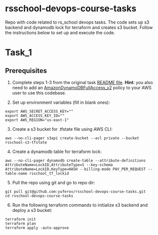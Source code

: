 # rsschool-devops-course-tasks
Repo with code related to rs_school devops tasks.
The code sets up s3 backend and dynamodb lock for terraform and creates s3 bucket.
Follow the instructions below to set up and execute the code.

# Task_1
## Prerequisites

1. Complete steps 1-3 from the original task [README file](https://github.com/rolling-scopes-school/tasks/blob/master/devops/modules/1_basic-configuration/task_1.md#steps).
**Hint**: you also need to add an [AmazonDynamoDBFullAccess_v2](https://204567761946-nbl34tov.us-east-1.console.aws.amazon.com/iam/home?region=us-east-1#/policies/details/arn%3Aaws%3Aiam%3A%3Aaws%3Apolicy%2FAmazonDynamoDBFullAccess_v2?section=permissions) policy to your AWS user to use this codebase.

2. Set up environment variables (fill in blank ones):
```
export AWS_SECRET_ACCESS_KEY=""
export AWS_ACCESS_KEY_ID=""
export AWS_REGION="us-east-1"
```
3. Create a s3 bucket for .tfstate file using AWS CLI:
```
aws --no-cli-pager s3api create-bucket --acl private --bucket rsschool-s3-tfstate
```
4. Create a dynamodb table for terraform lock:
```
aws --no-cli-pager dynamodb create-table --attribute-definitions AttributeName=LockID,AttributeType=S --key-schema AttributeName=LockID,KeyType=HASH --billing-mode PAY_PER_REQUEST --table-name rsschool_tf_lockid
```
5. Pull the repo using git and go to repo dir:
```
git pull git@github.com:yuferov/rsschool-devops-course-tasks.git
cd rsschool-devops-course-tasks
```

6. Run the following terraform commands to initialize s3 backend and deploy a s3 bucket:
```
terraform init
terraform plan
terraform apply -auto-approve
```
